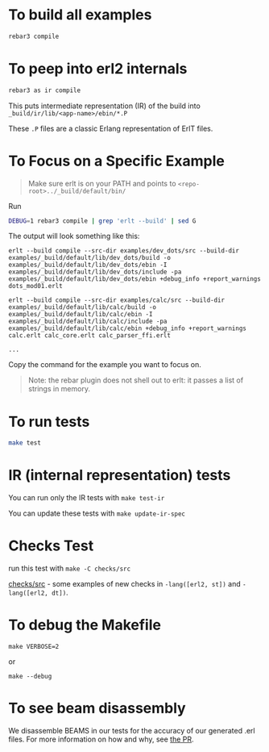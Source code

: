 # To build all examples

```sh
rebar3 compile
```

# To peep into erl2 internals

```sh
rebar3 as ir compile
```

This puts intermediate representation (IR) of the build into `_build/ir/lib/<app-name>/ebin/*.P`

These `.P` files are a classic Erlang representation of ErlT files.

# To Focus on a Specific Example

> Make sure erlt is on your PATH and points to `<repo-root>../_build/default/bin/`

Run

```sh
DEBUG=1 rebar3 compile | grep 'erlt --build' | sed G
```

The output will look something like this:

```
erlt --build compile --src-dir examples/dev_dots/src --build-dir examples/_build/default/lib/dev_dots/build -o examples/_build/default/lib/dev_dots/ebin -I examples/_build/default/lib/dev_dots/include -pa examples/_build/default/lib/dev_dots/ebin +debug_info +report_warnings dots_mod01.erlt

erlt --build compile --src-dir examples/calc/src --build-dir examples/_build/default/lib/calc/build -o examples/_build/default/lib/calc/ebin -I examples/_build/default/lib/calc/include -pa examples/_build/default/lib/calc/ebin +debug_info +report_warnings calc.erlt calc_core.erlt calc_parser_ffi.erlt

...

```

Copy the command for the example you want to focus on.

> Note: the rebar plugin does not shell out to erlt: it passes a list of strings in memory.

# To run tests

```sh
make test
```

# IR (internal representation) tests

You can run only the IR tests with `make test-ir`

You can update these tests with `make update-ir-spec`

# Checks Test

run this test with `make -C checks/src`

[checks/src](checks/src) - some examples of new checks in `-lang([erl2, st])` and `-lang([erl2, dt])`.


# To debug the Makefile

    make VERBOSE=2

or

    make --debug

# To see beam disassembly

We disassemble BEAMS in our tests for the accuracy of our generated .erl files.
For more information on how and why, see [the PR](https://github.com/WhatsApp/erlt/pull/236).
